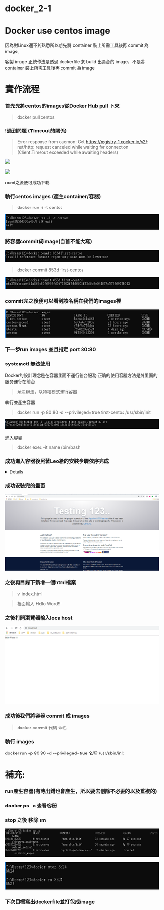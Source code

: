 # docker_2-1
# Docker use centos image

因為對Linux還不夠熟悉所以想先將 container 裝上所需工具後再 commit 為 image。

客製 image 正統作法是透過 dockerfile 來 build 出適合的 image，不是將 container 裝上所需工具後再 commit 為 image

# 實作流程

### 首先先將centos的images從Docker Hub pull 下來

>docker pull centos

### !遇到問題 (Timeout的關係)

>Error response from daemon: Get https://registry-1.docker.io/v2/: net/http: request canceled while waiting for connection (Client.Timeout exceeded while awaiting headers)

![](https://blog.johnwu.cc/images/x404.png)

![](https://blog.johnwu.cc/images/x405.png)

reset之後便可成功下載

### 執行centos images (產生container/容器)

>docker run -i -t centos

![](https://github.com/a121514191/docker_2/blob/master/centos.PNG)

### 將容器commit成image(自首不能大寫)

![](https://github.com/a121514191/docker_2/blob/master/lowercase.PNG)

>docker commit 853d first-centos

![](https://github.com/a121514191/docker_2/blob/master/commit.PNG)

### commit完之後便可以看到該名稱在我們的images裡

![](https://github.com/a121514191/docker_2/blob/master/images.PNG)

### 下一步run images 並且指定 port 80:80

### systemctl 無法使用

Docker的設計理念是在容器里面不運行後台服務
正确的使用容器方法是將里面的服务運行在前台

> 解決辦法，以特權模式運行容器

執行並產生容器

> docker run -p 80:80 -d --privileged=true first-centos /usr/sbin/init

![](https://github.com/a121514191/docker_2/blob/master/privil.PNG)

進入容器

> docker exec -it name /bin/bash

### 成功進入容器後照著Leo給的安裝步驟依序完成

<details> 
  
CentOS7.6 安裝 Httpd, PHP7.3

安裝 httpd

yum install httpd

systemctl start httpd.service

systemctl enable httpd.service


(下面防火牆要設定完才能連上網)

設定防火牆

firewall-cmd --add-port=80/tcp --permanent(80=web  執行完才能連到網站)

firewall-cmd --add-port=443/tcp --permanent

firewall-cmd --add-port=22/tcp --permanent

firewall-cmd --reload

firewall-cmd --get-default-zone

firewall-cmd --zone=public --list-all

firewall-cmd --zone=public --list-all --permanent


因為 php7.3 不在 base repo 裡面, 所以要另外配置來源

yum install http://rpms.remirepo.net/enterprise/remi-release-7.rpm


安裝 yum 配置元件

yum install yum-utils

yum-config-manager --enable remi-php73


安裝 php 相關元件

yum install php php-fpm php-mysqlnd php-mysql php-opcache php-xml php-xmlrpc php-gd php-mbstring php-json


全部安裝好

systemctl restart httpd.service


安裝 mysql 

yum install wget

wget http://repo.mysql.com/mysql-community-release-el7-5.noarch.rpm

sudo rpm -ivh mysql-community-release-el7-5.noarch.rpm

sudo yum install mysql-server

sudo systemctl start mysqld

yum update


設定密碼

第一次設定root密碼(不要進mysql)

[root@li1004-29 mysql]# mysqladmin -u root password

New password: 

Confirm new password: 


重設密碼

mysqladmin -u root -p password 'yourpassword'

各程式目錄

Apache:

預設安裝目錄: /etc/httpd/

DocumentRoot: /var/www/html/

httpd.conf 路徑: /etc/httpd/conf/httpd.conf


PHP:

php.ini 路徑: /etc/php.ini

PHP 模組設定檔目錄: /etc/php.d/

PHP 模組目錄: /usr/lib64/php/modules/


MySQL (MariaDB)

MySQL 設定檔路徑: /etc/my.cnf

MySQL 資料庫目錄: /var/lib/mysql/

mysqldump 檔案路徑: /usr/bin/mysqldump

</details>

### 成功安裝完的畫面

![](https://github.com/a121514191/docker_2-1/blob/master/localhost.PNG)

### 之後再目錄下新增一個html檔案

>vi index.html

>裡面輸入 Hello Word!!!

### 之後打開瀏覽器輸入localhost

![](https://github.com/a121514191/docker_2-1/blob/master/Hello%20World!.PNG)

### 成功後我們將容器 commit 成 images

>docker commit 代碼 命名

### 執行 images 

docker run -p 80:80 -d --privileged=true 名稱 /usr/sbin/init

# 補充:
### run產生容器(有時出錯也會產生，所以要去刪除不必要的以及重複的)
### docker ps -a 查看容器
### stop 之後 移除 rm

![](https://github.com/a121514191/docker_2/blob/master/ps.PNG)

![](https://github.com/a121514191/docker_2/blob/master/stop%26rm.PNG)

### 下次目標寫出dockerfile並打包成image


